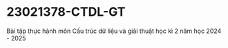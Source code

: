 # 23021378-CTDL-GT
Bài tập thực hành môn Cấu trúc dữ liệu và giải thuật học kì 2 năm học 2024 - 2025
